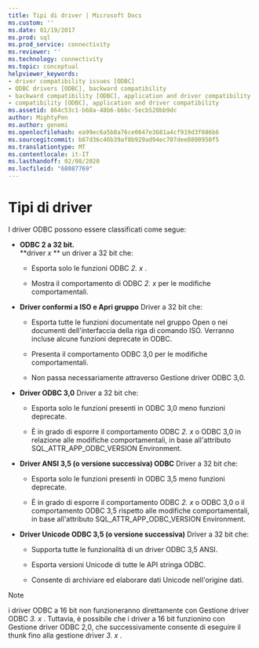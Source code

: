 ```yaml
---
title: Tipi di driver | Microsoft Docs
ms.custom: ''
ms.date: 01/19/2017
ms.prod: sql
ms.prod_service: connectivity
ms.reviewer: ''
ms.technology: connectivity
ms.topic: conceptual
helpviewer_keywords:
- driver compatibility issues [ODBC]
- ODBC drivers [ODBC], backward compatibility
- backward compatibility [ODBC], application and driver compatibility
- compatibility [ODBC], application and driver compatibility
ms.assetid: 864c53c1-b68a-48b6-b6bc-5ecb520bb9dc
author: MightyPen
ms.author: genemi
ms.openlocfilehash: ea99ec6a5b0a76ce0647e3681a4cf919d3f086b6
ms.sourcegitcommit: b87d36c46b39af8b929ad94ec707dee8800950f5
ms.translationtype: MT
ms.contentlocale: it-IT
ms.lasthandoff: 02/08/2020
ms.locfileid: "68087769"
---
```

# <a name="types-of-drivers"></a>Tipi di driver
I driver ODBC possono essere classificati come segue:  
  
-   **ODBC 2 a 32 bit.**  
     **driver _x_ ** un driver a 32 bit che:  
  
    -   Esporta solo le funzioni ODBC *2. x* .  
  
    -   Mostra il comportamento di ODBC *2. x* per le modifiche comportamentali.  
  
-   **Driver conformi a ISO e Apri gruppo** Driver a 32 bit che:  
  
    -   Esporta tutte le funzioni documentate nel gruppo Open o nei documenti dell'interfaccia della riga di comando ISO. Verranno incluse alcune funzioni deprecate in ODBC.  
  
    -   Presenta il comportamento ODBC 3,0 per le modifiche comportamentali.  
  
    -   Non passa necessariamente attraverso Gestione driver ODBC 3,0.  
  
-   **Driver ODBC 3,0** Driver a 32 bit che:  
  
    -   Esporta solo le funzioni presenti in ODBC 3,0 meno funzioni deprecate.  
  
    -   È in grado di esporre il comportamento ODBC *2. x* o ODBC 3,0 in relazione alle modifiche comportamentali, in base all'attributo SQL_ATTR_APP_ODBC_VERSION Environment.  
  
-   **Driver ANSI 3,5 (o versione successiva) ODBC** Driver a 32 bit che:  
  
    -   Esporta solo le funzioni presenti in ODBC 3,5 meno funzioni deprecate.  
  
    -   È in grado di esporre il comportamento ODBC *2. x* o ODBC 3,0 o il comportamento ODBC 3,5 rispetto alle modifiche comportamentali, in base all'attributo SQL_ATTR_APP_ODBC_VERSION Environment.  
  
-   **Driver Unicode ODBC 3,5 (o versione successiva)** Driver a 32 bit che:  
  
    -   Supporta tutte le funzionalità di un driver ODBC 3,5 ANSI.  
  
    -   Esporta versioni Unicode di tutte le API stringa ODBC.  
  
    -   Consente di archiviare ed elaborare dati Unicode nell'origine dati.  
  
> [!NOTE]  
>  i driver ODBC a 16 bit non funzioneranno direttamente con Gestione driver ODBC *3. x* . Tuttavia, è possibile che i driver a 16 bit funzionino con Gestione driver ODBC 2,0, che successivamente consente di eseguire il thunk fino alla gestione driver *3. x* .
